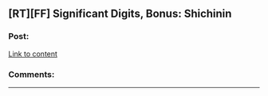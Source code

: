 ## [RT][FF] Significant Digits, Bonus: Shichinin

### Post:

[Link to content](http://www.anarchyishyperbole.com/2015/08/significant-digits-bonus-shichinin.html)

### Comments:

---

